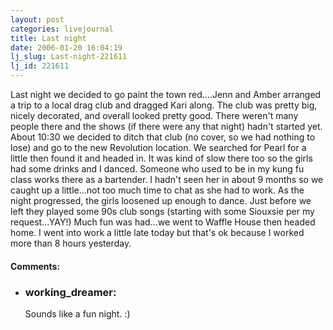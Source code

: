 ```yaml
---
layout: post
categories: livejournal
title: Last night
date: 2006-01-20 16:04:19
lj_slug: Last-night-221611
lj_id: 221611
---
```

Last night we decided to go paint the town red....Jenn and Amber arranged a trip to a local drag club and dragged Kari along. The club was pretty big, nicely decorated, and overall looked pretty good. There weren't many people there and the shows (if there were any that night) hadn't started yet. About 10:30 we decided to ditch that club (no cover, so we had nothing to lose) and go to the new Revolution location. We searched for Pearl for a little then found it and headed in. It was kind of slow there too so the girls had some drinks and I danced. Someone who used to be in my kung fu class works there as a bartender. I hadn't seen her in about 9 months so we caught up a little...not too much time to chat as she had to work. As the night progressed, the girls loosened up enough to dance. Just before we left they played some 90s club songs (starting with some Siouxsie per my request...YAY!) Much fun was had...we went to Waffle House then headed home. I went into work a little late today but that's ok because I worked more than 8 hours yesterday.


<div id="comments"><h4>Comments:</h4><div class="lj-comments"><ul>
<li><h3>working_dreamer: </h3>
<a id="comment-599"></a>
<p>Sounds like a fun night. :)</p>
</li>
</ul></div></div>
